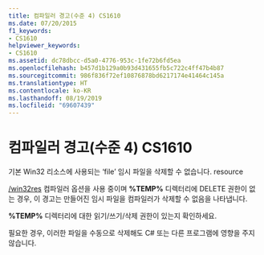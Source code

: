 ```yaml
---
title: 컴파일러 경고(수준 4) CS1610
ms.date: 07/20/2015
f1_keywords:
- CS1610
helpviewer_keywords:
- CS1610
ms.assetid: dc78dbcc-d5a0-4776-953c-1fe72b6fd5ea
ms.openlocfilehash: b457d1b129a0b93d431655fb5c722c4ff47b4b87
ms.sourcegitcommit: 986f836f72ef10876878bd6217174e41464c145a
ms.translationtype: HT
ms.contentlocale: ko-KR
ms.lasthandoff: 08/19/2019
ms.locfileid: "69607439"
---
```

# <a name="compiler-warning-level-4-cs1610"></a>컴파일러 경고(수준 4) CS1610
기본 Win32 리소스에 사용되는 ‘file’ 임시 파일을 삭제할 수 없습니다. resource  
  
 [/win32res](../compiler-options/win32res-compiler-option.md) 컴파일러 옵션을 사용 중이며 **%TEMP%** 디렉터리에 DELETE 권한이 없는 경우, 이 경고는 만들어진 임시 파일을 컴파일러가 삭제할 수 없음을 나타냅니다.  
  
 **%TEMP%** 디렉터리에 대한 읽기/쓰기/삭제 권한이 있는지 확인하세요.  
  
 필요한 경우, 이러한 파일을 수동으로 삭제해도 C# 또는 다른 프로그램에 영향을 주지 않습니다.
